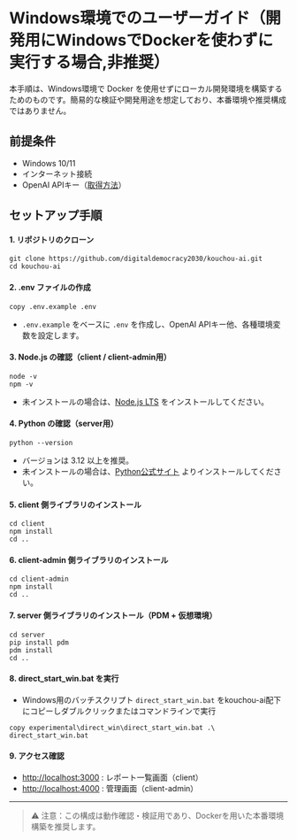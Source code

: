 
# Windows環境でのユーザーガイド（開発用にWindowsでDockerを使わずに実行する場合,非推奨）

本手順は、Windows環境で Docker を使用せずにローカル開発環境を構築するためのものです。簡易的な検証や開発用途を想定しており、本番環境や推奨構成ではありません。

## 前提条件

- Windows 10/11
- インターネット接続
- OpenAI APIキー（[取得方法](https://platform.openai.com/api-keys)）


## セットアップ手順


#### 1. リポジトリのクローン

```
git clone https://github.com/digitaldemocracy2030/kouchou-ai.git
cd kouchou-ai
```

#### 2. .env ファイルの作成

```
copy .env.example .env
```

* `.env.example` をベースに `.env` を作成し、OpenAI APIキー他、各種環境変数を設定します。

#### 3. Node.js の確認（client / client-admin用）

```
node -v
npm -v
```

* 未インストールの場合は、[Node.js LTS](https://nodejs.org/ja) をインストールしてください。

#### 4. Python の確認（server用）

```
python --version
```

* バージョンは 3.12 以上を推奨。
* 未インストールの場合は、[Python公式サイト](https://www.python.org/downloads/windows/) よりインストールしてください。

#### 5. client 側ライブラリのインストール

```
cd client
npm install
cd ..
```

#### 6. client-admin 側ライブラリのインストール

```
cd client-admin
npm install
cd ..
```

#### 7. server 側ライブラリのインストール（PDM + 仮想環境）

```
cd server
pip install pdm
pdm install
cd ..
```

#### 8. direct\_start\_win.bat を実行

* Windows用のバッチスクリプト `direct_start_win.bat` をkouchou-ai配下にコピーしダブルクリックまたはコマンドラインで実行

```
copy experimental\direct_win\direct_start_win.bat .\
direct_start_win.bat
```

#### 9. アクセス確認

* [http://localhost:3000](http://localhost:3000) : レポート一覧画面（client）
* [http://localhost:4000](http://localhost:4000) : 管理画面（client-admin）

---

> ⚠️ 注意：この構成は動作確認・検証用であり、Dockerを用いた本番環境構築を推奨します。
